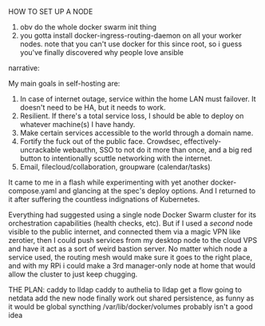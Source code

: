 HOW TO SET UP A NODE

1. obv do the whole docker swarm init thing
2. you gotta install docker-ingress-routing-daemon on all your worker nodes. note that you can't use docker for this since root, so i guess you've finally discovered why people love ansible 

narrative:

My main goals in self-hosting are:
1. In case of internet outage, service within the home LAN must failover. It doesn't need to be HA, but it needs to work.
2. Resilient. If there's a total service loss, I should be able to deploy on whatever machine(s) I have handy.
3. Make certain services accessible to the world through a domain name.
4. Fortify the fuck out of the public face. Crowdsec, effectively-uncrackable webauthn, SSO to not do it more than once, and a big red button to intentionally scuttle networking with the internet.
5. Email, filecloud/collaboration, groupware (calendar/tasks)

It came to me in a flash while experimenting with yet another docker-compose.yaml and glancing at the spec's deploy options.  And I returned to it after suffering the countless indignations of Kubernetes.

Everything had suggested using a single node Docker Swarm cluster for its orchestration capabilities (health checks, etc). But if I used a *second* node visible to the public internet, and connected them via a magic VPN like zerotier, then I could push services from my desktop node to the cloud VPS and have it act as a sort of weird bastion server. No matter which node a service used, the routing mesh would make sure it goes to the right place, and with my RPi i could make a 3rd manager-only node at home that would allow the cluster to just keep chugging.

THE PLAN:
caddy to lldap
caddy to authelia to lldap
get a flow going to netdata
add the new node
finally work out shared persistence, as funny as it would be global syncthing /var/lib/docker/volumes probably isn't a good idea